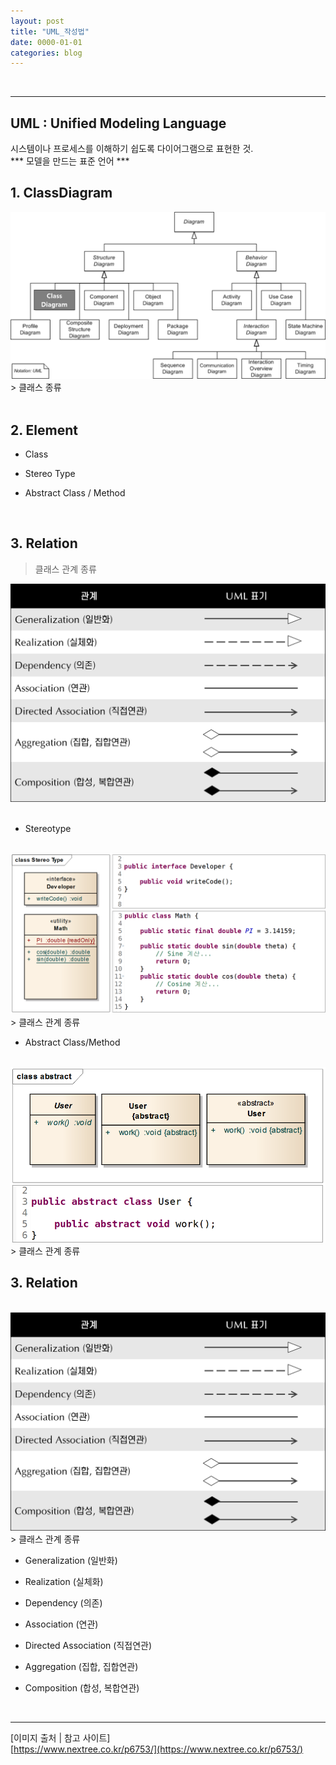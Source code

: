 ```yaml
---
layout: post
title: "UML_작성법"
date: 0000-01-01
categories: blog
---
```


<br>

---

## UML : Unified Modeling Language <br>
시스템이나 프로세스를 이해하기 쉽도록 다이어그램으로 표현한 것. <br>
*** 모델을 만드는 표준 언어 *** <br>

## 1. ClassDiagram <br>

<div class="image-container">
    <img class="image-medium" src="/assets/image/2024-10-15-ClassDiagram.png">
</div>
> 클래스 종류 <br>

<br>

## 2. Element


- Class 

- Stereo Type

- Abstract Class / Method

<br>

## 3. Relation

> 클래스 관계 종류
<div class="image-container">
    <img class="image-medium" src="/assets/image/2024-10-15-ClassDiagram-Relation.png">
</div>
<br>


- Stereotype
<br>
<div class="image-container">
    <img class="image-medium" src="/assets/image/2024-10-15-ClassDiagram-Stereotype.png">
</div>
> 클래스 관계 종류 <br>



- Abstract Class/Method
<br>
<div class="image-container">
    <img class="image-medium" src="/assets/image/2024-10-15-ClassDiagram-abstract.png">
</div>
> 클래스 관계 종류 <br>

## 3. Relation

<br>
<div class="image-container">
    <img class="image-medium" src="/assets/image/2024-10-15-ClassDiagram-Relation.png">
</div>
> 클래스 관계 종류 <br>

- Generalization (일반화) <br>


- Realization (실체화) <br>


- Dependency (의존) <br>


- Association (연관) <br>


- Directed Association (직접연관) <br>


- Aggregation (집합, 집합연관) <br>


- Composition (합성, 복합연관) <br>






<br>


---

[이미지 출처 | 참고 사이트] <br> 
[https://www.nextree.co.kr/p6753/](https://www.nextree.co.kr/p6753/)